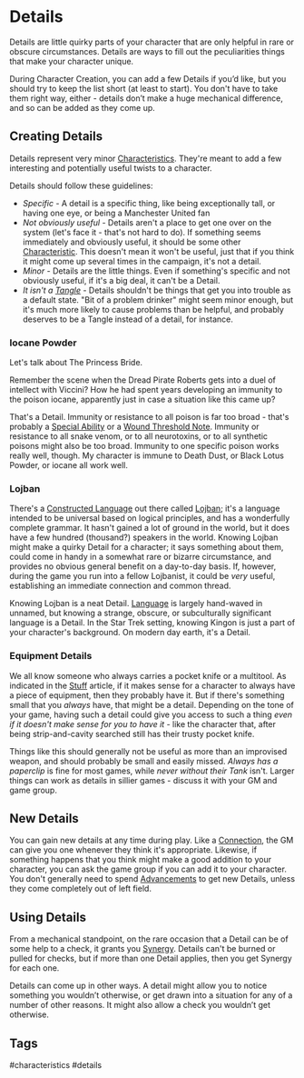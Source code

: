 # Details

Details are little quirky parts of your character that are only helpful in rare or obscure circumstances. Details are ways to fill out the peculiarities things that make your character unique.

During Character Creation, you can add a few Details if you’d like, but you should try to keep the list short (at least to start). You don't have to take them right way, either - details don’t make a huge mechanical difference, and so can be added as they come up.

## Creating Details

Details represent very minor [Characteristics](Characteristics.md).  They're meant to add a few interesting and potentially useful twists to a character.

Details should follow these guidelines:

- *Specific* - A detail is a specific thing, like being exceptionally tall, or having one eye, or being a Manchester United fan
- *Not obviously useful* - Details aren't a place to get one over on the system (let's face it - that's not hard to do). If something seems immediately and obviously useful, it should be some other [Characteristic](Characteristics.md). This doesn't mean it won't be useful, just that if you think it might come up several times in the campaign, it's not a detail.
- *Minor* - Details are the little things. Even if something's specific and not obviously useful, if it's a big deal, it can't be a Detail.
- *It isn't a [Tangle](Tangles.md)* - Details shouldn't be things that get you into trouble as a default state. "Bit of a problem drinker" might seem minor enough, but it's much more likely to cause problems than be helpful, and probably deserves to be a Tangle instead of a detail, for instance.

### Iocane Powder

Let's talk about The Princess Bride.

Remember the scene when the Dread Pirate Roberts gets into a duel of intellect with Viccini? How he had spent years developing an immunity to the poison iocane, apparently just in case a situation like this came up?

That's a Detail. Immunity or resistance to all poison is far too broad - that's probably a [Special Ability](SpecialAbilities.md) or a [Wound Threshold Note](WoundThreshold.md). Immunity or resistance to all snake venom, or to all neurotoxins, or to all synthetic poisons might also be too broad. Immunity to one specific poison works really well, though. My character is immune to Death Dust, or Black Lotus Powder, or iocane all work well.

### Lojban

There's a [Constructed Language](https://en.wikipedia.org/wiki/Constructed_language) out there called [Lojban](https://en.wikipedia.org/wiki/Lojban); it's a language intended to be universal based on logical principles, and has a wonderfully complete grammar. It hasn't gained a lot of ground in the world, but it does have a few hundred (thousand?) speakers in the world. Knowing Lojban might make a quirky Detail for a character; it says something about them, could come in handy in a somewhat rare or bizarre circumstance, and provides no obvious general benefit on a day-to-day basis. If, however, during the game you run into a fellow Lojbanist, it could be *very* useful, establishing an immediate connection and common thread.

Knowing Lojban is a neat Detail. [Language](Languages.md) is largely hand-waved in unnamed, but knowing a strange, obscure, or subculturally significant language is a Detail. In the Star Trek setting, knowing Kingon is just a part of your character's background. On modern day earth, it's a Detail.

### Equipment Details

We all know someone who always carries a pocket knife or a multitool. As indicated in the [Stuff](Stuff.md) article, if it makes sense for a character to always have a piece of equipment, then they probably have it. But if there's something small that you *always* have, that might be a detail. Depending on the tone of your game, having such a detail could give you access to such a thing *even if it doesn't make sense for you to have it* - like the character that, after being strip-and-cavity searched still has their trusty pocket knife.

Things like this should generally not be useful as more than an improvised weapon, and should probably be small and easily missed. *Always has a paperclip* is fine for most games, while *never without their Tank* isn't. Larger things can work as details in sillier games - discuss it with your GM and game group. 

## New Details

You can gain new details at any time during play. Like a [Connection](Connections.md), the GM can give you one whenever they think it's appropriate. Likewise, if something happens that you think might make a good addition to your character, you can ask the game group if you can add it to your character. You don't generally need to spend [Advancements](Advancement.md) to get new Details, unless they come completely out of left field.

## Using Details

From a mechanical standpoint, on the rare occasion that a Detail can be of some help to a check, it grants you [Synergy](Synergy.md). Details can't be burned or pulled for checks, but if more than one Detail applies, then you get Synergy for each one.

Details can come up in other ways. A detail might allow you to notice something you wouldn’t otherwise, or get drawn into a situation for any of a number of other reasons. It might also allow a check you wouldn’t get otherwise.

## Tags

#characteristics #details